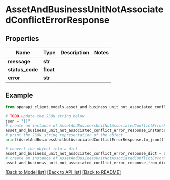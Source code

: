 # AssetAndBusinessUnitNotAssociatedConflictErrorResponse


## Properties

Name | Type | Description | Notes
------------ | ------------- | ------------- | -------------
**message** | **str** |  | 
**status_code** | **float** |  | 
**error** | **str** |  | 

## Example

```python
from openapi_client.models.asset_and_business_unit_not_associated_conflict_error_response import AssetAndBusinessUnitNotAssociatedConflictErrorResponse

# TODO update the JSON string below
json = "{}"
# create an instance of AssetAndBusinessUnitNotAssociatedConflictErrorResponse from a JSON string
asset_and_business_unit_not_associated_conflict_error_response_instance = AssetAndBusinessUnitNotAssociatedConflictErrorResponse.from_json(json)
# print the JSON string representation of the object
print(AssetAndBusinessUnitNotAssociatedConflictErrorResponse.to_json())

# convert the object into a dict
asset_and_business_unit_not_associated_conflict_error_response_dict = asset_and_business_unit_not_associated_conflict_error_response_instance.to_dict()
# create an instance of AssetAndBusinessUnitNotAssociatedConflictErrorResponse from a dict
asset_and_business_unit_not_associated_conflict_error_response_from_dict = AssetAndBusinessUnitNotAssociatedConflictErrorResponse.from_dict(asset_and_business_unit_not_associated_conflict_error_response_dict)
```
[[Back to Model list]](../README.md#documentation-for-models) [[Back to API list]](../README.md#documentation-for-api-endpoints) [[Back to README]](../README.md)


